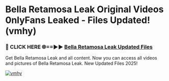 # Bella Retamosa Leak Original Videos 0nlyFans Leaked - Files Updated! (vmhy)

<h3>🔴 CLICK HERE 🌐==►► <a href="https://tinyurl.com/ms9xzufz" rel="nofollow">Bella Retamosa Leak Updated Files</a></h3>

Get Bella Retamosa Leak and all content. Now you can access all videos and pictures of Bella Retamosa Leak. New Updated Files 2025!

[![vmhy](https://i.imgur.com/PQ7UWWw.gif)](https://tinyurl.com/ms9xzufz)
